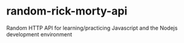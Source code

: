 # random-rick-morty-api
Random HTTP API for learning/practicing Javascript and the Nodejs development environment
